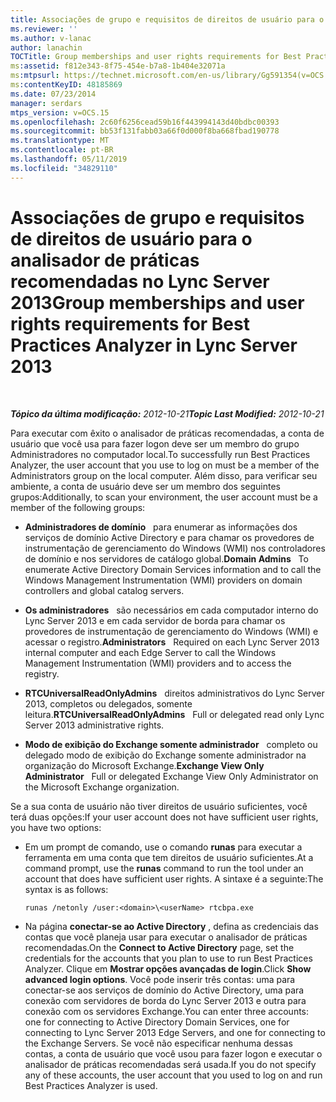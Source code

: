 ```yaml
---
title: Associações de grupo e requisitos de direitos de usuário para o analisador de práticas recomendadas
ms.reviewer: ''
ms.author: v-lanac
author: lanachin
TOCTitle: Group memberships and user rights requirements for Best Practices Analyzer
ms:assetid: f812e343-8f75-454e-b7a8-1b404e32071a
ms:mtpsurl: https://technet.microsoft.com/en-us/library/Gg591354(v=OCS.15)
ms:contentKeyID: 48185869
ms.date: 07/23/2014
manager: serdars
mtps_version: v=OCS.15
ms.openlocfilehash: 2c60f6256cead59b16f443994143d40bdbc00393
ms.sourcegitcommit: bb53f131fabb03a66f0d000f8ba668fbad190778
ms.translationtype: MT
ms.contentlocale: pt-BR
ms.lasthandoff: 05/11/2019
ms.locfileid: "34829110"
---
```

<div data-xmlns="http://www.w3.org/1999/xhtml">

<div class="topic" data-xmlns="http://www.w3.org/1999/xhtml" data-msxsl="urn:schemas-microsoft-com:xslt" data-cs="http://msdn.microsoft.com/en-us/">

<div data-asp="http://msdn2.microsoft.com/asp">

# <a name="group-memberships-and-user-rights-requirements-for-best-practices-analyzer-in-lync-server-2013"></a><span data-ttu-id="c2010-102">Associações de grupo e requisitos de direitos de usuário para o analisador de práticas recomendadas no Lync Server 2013</span><span class="sxs-lookup"><span data-stu-id="c2010-102">Group memberships and user rights requirements for Best Practices Analyzer in Lync Server 2013</span></span>

</div>

<div id="mainSection">

<div id="mainBody">

<span> </span>

<span data-ttu-id="c2010-103">_**Tópico da última modificação:** 2012-10-21_</span><span class="sxs-lookup"><span data-stu-id="c2010-103">_**Topic Last Modified:** 2012-10-21_</span></span>

<span data-ttu-id="c2010-104">Para executar com êxito o analisador de práticas recomendadas, a conta de usuário que você usa para fazer logon deve ser um membro do grupo Administradores no computador local.</span><span class="sxs-lookup"><span data-stu-id="c2010-104">To successfully run Best Practices Analyzer, the user account that you use to log on must be a member of the Administrators group on the local computer.</span></span> <span data-ttu-id="c2010-105">Além disso, para verificar seu ambiente, a conta de usuário deve ser um membro dos seguintes grupos:</span><span class="sxs-lookup"><span data-stu-id="c2010-105">Additionally, to scan your environment, the user account must be a member of the following groups:</span></span>

  - <span data-ttu-id="c2010-106">**Administradores de domínio**   para enumerar as informações dos serviços de domínio Active Directory e para chamar os provedores de instrumentação de gerenciamento do Windows (WMI) nos controladores de domínio e nos servidores de catálogo global.</span><span class="sxs-lookup"><span data-stu-id="c2010-106">**Domain Admins**   To enumerate Active Directory Domain Services information and to call the Windows Management Instrumentation (WMI) providers on domain controllers and global catalog servers.</span></span>

  - <span data-ttu-id="c2010-107">**Os administradores**   são necessários em cada computador interno do Lync Server 2013 e em cada servidor de borda para chamar os provedores de instrumentação de gerenciamento do Windows (WMI) e acessar o registro.</span><span class="sxs-lookup"><span data-stu-id="c2010-107">**Administrators**   Required on each Lync Server 2013 internal computer and each Edge Server to call the Windows Management Instrumentation (WMI) providers and to access the registry.</span></span>

  - <span data-ttu-id="c2010-108">**RTCUniversalReadOnlyAdmins**   direitos administrativos do Lync Server 2013, completos ou delegados, somente leitura.</span><span class="sxs-lookup"><span data-stu-id="c2010-108">**RTCUniversalReadOnlyAdmins**   Full or delegated read only Lync Server 2013 administrative rights.</span></span>

  - <span data-ttu-id="c2010-109">**Modo de exibição do Exchange somente administrador**   completo ou delegado modo de exibição do Exchange somente administrador na organização do Microsoft Exchange.</span><span class="sxs-lookup"><span data-stu-id="c2010-109">**Exchange View Only Administrator**   Full or delegated Exchange View Only Administrator on the Microsoft Exchange organization.</span></span>

<span data-ttu-id="c2010-110">Se a sua conta de usuário não tiver direitos de usuário suficientes, você terá duas opções:</span><span class="sxs-lookup"><span data-stu-id="c2010-110">If your user account does not have sufficient user rights, you have two options:</span></span>

  - <span data-ttu-id="c2010-111">Em um prompt de comando, use o comando **runas** para executar a ferramenta em uma conta que tem direitos de usuário suficientes.</span><span class="sxs-lookup"><span data-stu-id="c2010-111">At a command prompt, use the **runas** command to run the tool under an account that does have sufficient user rights.</span></span> <span data-ttu-id="c2010-112">A sintaxe é a seguinte:</span><span class="sxs-lookup"><span data-stu-id="c2010-112">The syntax is as follows:</span></span>
    
        runas /netonly /user:<domain>\<userName> rtcbpa.exe

  - <span data-ttu-id="c2010-113">Na página **conectar-se ao Active Directory** , defina as credenciais das contas que você planeja usar para executar o analisador de práticas recomendadas.</span><span class="sxs-lookup"><span data-stu-id="c2010-113">On the **Connect to Active Directory** page, set the credentials for the accounts that you plan to use to run Best Practices Analyzer.</span></span> <span data-ttu-id="c2010-114">Clique em **Mostrar opções avançadas de login**.</span><span class="sxs-lookup"><span data-stu-id="c2010-114">Click **Show advanced login options**.</span></span> <span data-ttu-id="c2010-115">Você pode inserir três contas: uma para conectar-se aos serviços de domínio do Active Directory, uma para conexão com servidores de borda do Lync Server 2013 e outra para conexão com os servidores Exchange.</span><span class="sxs-lookup"><span data-stu-id="c2010-115">You can enter three accounts: one for connecting to Active Directory Domain Services, one for connecting to Lync Server 2013 Edge Servers, and one for connecting to the Exchange Servers.</span></span> <span data-ttu-id="c2010-116">Se você não especificar nenhuma dessas contas, a conta de usuário que você usou para fazer logon e executar o analisador de práticas recomendadas será usada.</span><span class="sxs-lookup"><span data-stu-id="c2010-116">If you do not specify any of these accounts, the user account that you used to log on and run Best Practices Analyzer is used.</span></span>

</div>

<span> </span>

</div>

</div>

</div>

